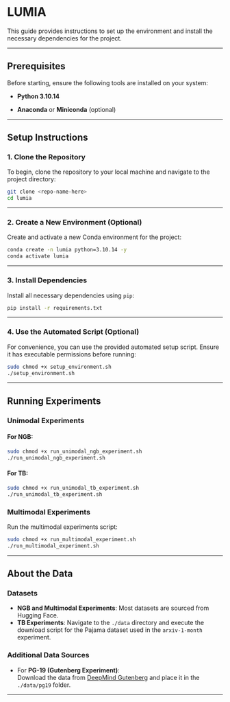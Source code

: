 
# LUMIA

This guide provides instructions to set up the environment and install the necessary dependencies for the project.

---

## Prerequisites

Before starting, ensure the following tools are installed on your system:

- **Python 3.10.14**

- **Anaconda** or **Miniconda** (optional)

---

## Setup Instructions

### 1. Clone the Repository

To begin, clone the repository to your local machine and navigate to the project directory:

```bash
git clone <repo-name-here>
cd lumia
```

---

### 2. Create a New Environment (Optional)

Create and activate a new Conda environment for the project:

```bash
conda create -n lumia python=3.10.14 -y
conda activate lumia
```

---

### 3. Install Dependencies

Install all necessary dependencies using `pip`:

```bash
pip install -r requirements.txt
```

---

### 4. Use the Automated Script (Optional)

For convenience, you can use the provided automated setup script. Ensure it has executable permissions before running:

```bash
sudo chmod +x setup_environment.sh
./setup_environment.sh
```

---

## Running Experiments

### Unimodal Experiments

#### For NGB:
```bash
sudo chmod +x run_unimodal_ngb_experiment.sh
./run_unimodal_ngb_experiment.sh
```

#### For TB:
```bash
sudo chmod +x run_unimodal_tb_experiment.sh
./run_unimodal_tb_experiment.sh
```

### Multimodal Experiments

Run the multimodal experiments script:

```bash
sudo chmod +x run_multimodal_experiment.sh
./run_multimodal_experiment.sh
```

---

## About the Data

### Datasets

- **NGB and Multimodal Experiments**: Most datasets are sourced from Hugging Face. 
- **TB Experiments**: Navigate to the `./data` directory and execute the download script for the Pajama dataset used in the `arxiv-1-month` experiment.

### Additional Data Sources

- For **PG-19 (Gutenberg Experiment)**:  
  Download the data from [DeepMind Gutenberg](https://console.cloud.google.com/storage/browser/deepmind-gutenberg) and place it in the `./data/pg19` folder.

---
